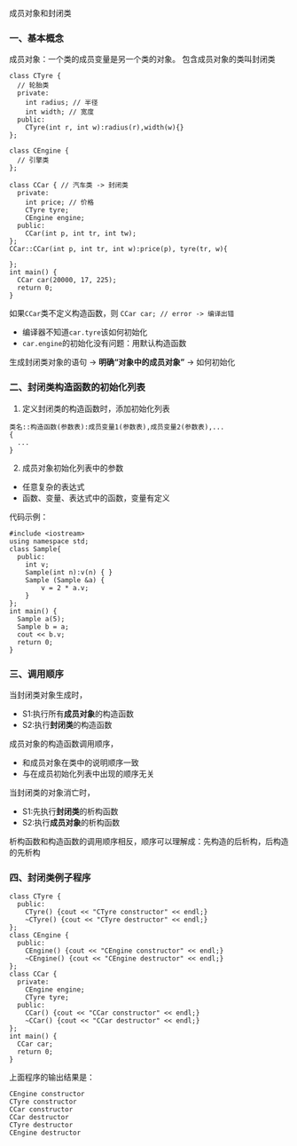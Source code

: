 成员对象和封闭类

### 一、基本概念

成员对象：一个类的成员变量是另一个类的对象。
包含成员对象的类叫封闭类

```
class CTyre {
  // 轮胎类
  private:
    int radius; // 半径
    int width; // 宽度
  public:
    CTyre(int r, int w):radius(r),width(w){}
};

class CEngine {
  // 引擎类
};

class CCar { // 汽车类 -> 封闭类
  private:
    int price; // 价格
    CTyre tyre;
    CEngine engine;
  public:
    CCar(int p, int tr, int tw);
};
CCar::CCar(int p, int tr, int w):price(p), tyre(tr, w){

};
int main() {
  CCar car(20000, 17, 225);
  return 0;
}
```

如果`CCar`类不定义构造函数，则
  `CCar car; // error -> 编译出错`
  - 编译器不知道`car.tyre`该如何初始化
  - `car.engine`的初始化没有问题：用默认构造函数

生成封闭类对象的语句 -> **明确“对象中的成员对象”** -> 如何初始化

### 二、封闭类构造函数的初始化列表

1. 定义封闭类的构造函数时，添加初始化列表
```
类名::构造函数(参数表):成员变量1(参数表),成员变量2(参数表),...
{
  ...
}
```
2. 成员对象初始化列表中的参数
  - 任意复杂的表达式
  - 函数、变量、表达式中的函数，变量有定义

代码示例：
```
#include <iostream>
using namespace std;
class Sample{
  public:
    int v;
    Sample(int n):v(n) { }
  	Sample (Sample &a) {
  		v = 2 * a.v;
  	}
};
int main() {
  Sample a(5);
  Sample b = a;
  cout << b.v;
  return 0;
}
```


### 三、调用顺序

当封闭类对象生成时，
  - S1:执行所有**成员对象**的构造函数
  - S2:执行**封闭类**的构造函数


成员对象的构造函数调用顺序，
  - 和成员对象在类中的说明顺序一致
  - 与在成员初始化列表中出现的顺序无关


当封闭类的对象消亡时，
  - S1:先执行**封闭类**的析构函数
  - S2:执行**成员对象**的析构函数

析构函数和构造函数的调用顺序相反，顺序可以理解成：先构造的后析构，后构造的先析构

### 四、封闭类例子程序
```
class CTyre {
  public:
    CTyre() {cout << "CTyre constructor" << endl;}
    ~CTyre() {cout << "CTyre destructor" << endl;}
};
class CEngine {
  public:
    CEngine() {cout << "CEngine constructor" << endl;}
    ~CEngine() {cout << "CEngine destructor" << endl;}
};
class CCar {
  private:
    CEngine engine;
    CTyre tyre;
  public:
    CCar() {cout << "CCar constructor" << endl;}
    ~CCar() {cout << "CCar destructor" << endl;}
};
int main() {
  CCar car;
  return 0;
}
```

上面程序的输出结果是：
```
CEngine constructor
CTyre constructor
CCar constructor
CCar destructor
CTyre destructor
CEngine destructor
```
